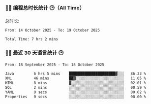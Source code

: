 ### 🧑‍💻 编程总时长统计 🕒（All Time）
总时长: 
<!--START_SECTION:WakaTotal-->

```txt
From: 14 October 2025 - To: 19 October 2025

Total Time: 7 hrs 2 mins
```

<!--END_SECTION:WakaTotal-->


### 🧑‍💻 最近 30 天语言统计 🕒
<!--START_SECTION:WakaLast30Days-->

```txt
From: 18 September 2025 - To: 18 October 2025

Java         6 hrs 5 mins    █████████████████████▓░░░   86.33 %
XML          46 mins         ██▓░░░░░░░░░░░░░░░░░░░░░░   11.05 %
HTML         8 mins          ▓░░░░░░░░░░░░░░░░░░░░░░░░   02.01 %
SQL          2 mins          ░░░░░░░░░░░░░░░░░░░░░░░░░   00.59 %
YAML         0 secs          ░░░░░░░░░░░░░░░░░░░░░░░░░   00.02 %
Properties   0 secs          ░░░░░░░░░░░░░░░░░░░░░░░░░   00.00 %
```

<!--END_SECTION:WakaLast30Days-->
